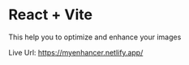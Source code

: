 # React + Vite

This help you to optimize and enhance your images

Live Url: https://myenhancer.netlify.app/


